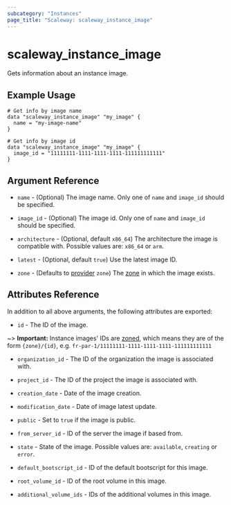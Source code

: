 ```yaml
---
subcategory: "Instances"
page_title: "Scaleway: scaleway_instance_image"
---
```


# scaleway_instance_image

Gets information about an instance image.

## Example Usage

```hcl
# Get info by image name
data "scaleway_instance_image" "my_image" {
  name = "my-image-name"
}

# Get info by image id
data "scaleway_instance_image" "my_image" {
  image_id = "11111111-1111-1111-1111-111111111111"
}
```

## Argument Reference

- `name` - (Optional) The image name. Only one of `name` and `image_id` should be specified.

- `image_id` - (Optional) The image id. Only one of `name` and `image_id` should be specified.

- `architecture` - (Optional, default `x86_64`) The architecture the image is compatible with. Possible values are: `x86_64` or `arm`.

- `latest` - (Optional, default `true`) Use the latest image ID.

- `zone` - (Defaults to [provider](../index.md#zone) `zone`) The [zone](../guides/regions_and_zones.md#zones) in which the image exists.

## Attributes Reference

In addition to all above arguments, the following attributes are exported:

- `id` - The ID of the image.

~> **Important:** Instance images' IDs are [zoned](../guides/regions_and_zones.md#resource-ids), which means they are of the form `{zone}/{id}`, e.g. `fr-par-1/11111111-1111-1111-1111-111111111111`

- `organization_id` - The ID of the organization the image is associated with.

- `project_id` - The ID of the project the image is associated with.

- `creation_date` - Date of the image creation.

- `modification_date` - Date of image latest update.

- `public` - Set to `true` if the image is public.

- `from_server_id` - ID of the server the image if based from.

- `state` - State of the image. Possible values are: `available`, `creating` or `error`.

- `default_bootscript_id` - ID of the default bootscript for this image.

- `root_volume_id` - ID of the root volume in this image.

- `additional_volume_ids` - IDs of the additional volumes in this image.

